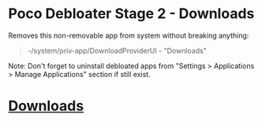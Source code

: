 # Poco Debloater Stage 2 - Downloads  
 Removes this non-removable app from system without breaking anything:  
> -/system/priv-app/DownloadProviderUI - "Downloads"  
  
 Note: Don't forget to uninstall debloated apps from "Settings > Applications > Manage Applications" section if still exist.  
 
# [Downloads](https://github.com/symbuzzer/Poco-Debloater-Magisk-Modules/releases)

